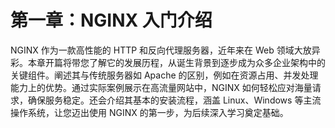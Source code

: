 # 第一章：NGINX 入门介绍

NGINX 作为一款高性能的 HTTP 和反向代理服务器，近年来在 Web 领域大放异彩。本章开篇将带您了解它的发展历程，从诞生背景到逐步成为众多企业架构中的关键组件。阐述其与传统服务器如 Apache 的区别，例如在资源占用、并发处理能力上的优势。通过实际案例展示在高流量网站中，NGINX 如何轻松应对海量请求，确保服务稳定。还会介绍其基本的安装流程，涵盖 Linux、Windows 等主流操作系统，让您迈出使用 NGINX 的第一步，为后续深入学习奠定基础。